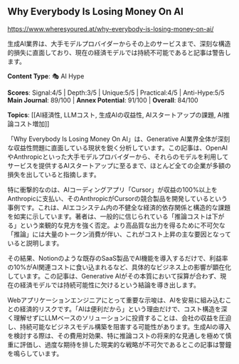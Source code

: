 ## Why Everybody Is Losing Money On AI

https://www.wheresyoured.at/why-everybody-is-losing-money-on-ai/

生成AI業界は、大手モデルプロバイダーからその上のサービスまで、深刻な構造的損失に直面しており、現在の経済モデルでは持続不可能であると記事は警告します。

**Content Type**: 🎭 AI Hype

**Scores**: Signal:4/5 | Depth:3/5 | Unique:5/5 | Practical:4/5 | Anti-Hype:5/5
**Main Journal**: 89/100 | **Annex Potential**: 91/100 | **Overall**: 84/100

**Topics**: [[AI経済性, LLMコスト, 生成AIの収益性, AIスタートアップの課題, AI推論コスト増加]]

「Why Everybody Is Losing Money On AI」は、Generative AI業界全体が深刻な収益性問題に直面している現状を鋭く分析しています。この記事は、OpenAIやAnthropicといった大手モデルプロバイダーから、それらのモデルを利用してサービスを提供するAIスタートアップに至るまで、ほとんど全ての企業が多額の損失を出していると指摘します。

特に衝撃的なのは、AIコーディングアプリ「Cursor」が収益の100%以上をAnthropicに支払い、そのAnthropicがCursorの競合製品を開発しているという事例です。これは、AIエコシステム内の不健全な経済的依存関係と構造的な課題を如実に示しています。著者は、一般的に信じられている「推論コストは下がる」という楽観的な見方を強く否定。より高品質な出力を得るために不可欠な「推論」には大量のトークン消費が伴い、これがコスト上昇の主な要因となっていると説明します。

その結果、Notionのような既存のSaaS製品でAI機能を導入するだけで、利益率の10%がAI関連コストに食い込まれるなど、具体的なビジネス上の影響が顕在化しています。この記事は、Generative AIがその本質において採算が合わず、現在の経済モデルでは持続可能性に欠けるという結論を導き出します。

Webアプリケーションエンジニアにとって重要な示唆は、AIを安易に組み込むことの経済的リスクです。「AIは便利だから」という理由だけで、コスト構造を深く理解せずにLLMベースのソリューションに投資することは、会社の収益を圧迫し、持続可能なビジネスモデル構築を阻害する可能性があります。生成AIの導入を検討する際は、その費用対効果、特に推論コストの将来的な見通しを極めて慎重に評価し、過度な期待を排した現実的な戦略が不可欠であるとこの記事は警鐘を鳴らしています。